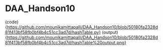 # DAA_Handson10
(code){https://github.com/mounikamittapalli/DAA_Handson10/blob/50180fa2328d81f413bf58fb0bf4b4c51cc3ad7d/hashTable.py}
(output){https://github.com/mounikamittapalli/DAA_Handson10/blob/50180fa2328d81f413bf58fb0bf4b4c51cc3ad7d/hashTable%20output.png}
